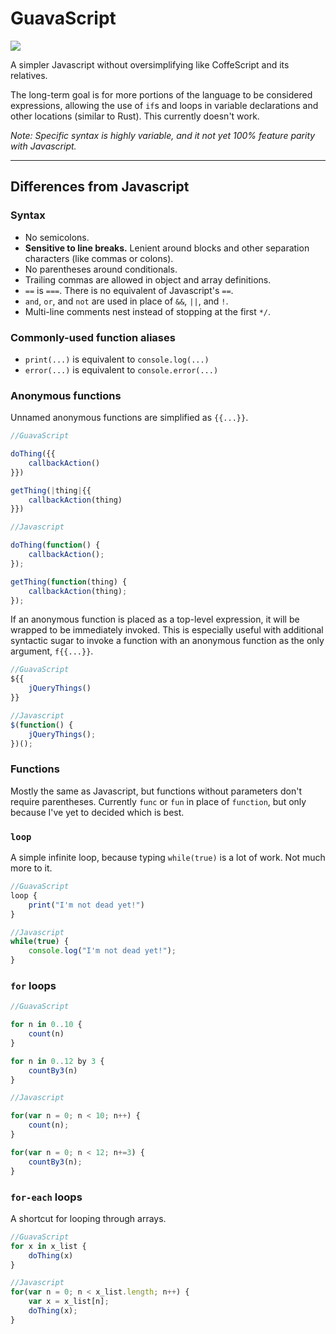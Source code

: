 # GuavaScript

![](http://i.imgur.com/gdOy8ad.png)

A simpler Javascript without oversimplifying like CoffeScript and its relatives.

The long-term goal is for more portions of the language to be considered expressions, allowing the use of `if`s and loops in variable declarations and other locations (similar to Rust). This currently doesn't work.

*Note: Specific syntax is highly variable, and it not yet 100% feature parity with Javascript.*

---

## Differences from Javascript

### Syntax

* No semicolons.
* **Sensitive to line breaks.** Lenient around blocks and other separation characters (like commas or colons).
* No parentheses around conditionals.
* Trailing commas are allowed in object and array definitions.
* `==` is `===`. There is no equivalent of Javascript's `==`.
* `and`, `or`, and `not` are used in place of `&&`, `||`, and `!`.
* Multi-line comments nest instead of stopping at the first `*/`.

### Commonly-used function aliases

* `print(...)` is equivalent to `console.log(...)`
* `error(...)` is equivalent to `console.error(...)`

### Anonymous functions

Unnamed anonymous functions are simplified as `{{...}}`.

```javascript
//GuavaScript

doThing({{
    callbackAction()
}})

getThing(|thing|{{
    callbackAction(thing)
}})
```

```javascript
//Javascript

doThing(function() {
    callbackAction();
});

getThing(function(thing) {
    callbackAction(thing);
});
```

If an anonymous function is placed as a top-level expression, it will be wrapped to be immediately invoked.
This is especially useful with additional syntactic sugar to invoke a function with an anonymous function as the only argument, `f{{...}}`.

```javascript
//GuavaScript
${{
    jQueryThings()
}}
```

```javascript
//Javascript
$(function() {
    jQueryThings();
})();
```

### Functions

Mostly the same as Javascript, but functions without parameters don't require parentheses.
Currently `func` or `fun` in place of `function`, but only because I've yet to decided which is best.

### `loop`

A simple infinite loop, because typing `while(true)` is a lot of work. Not much more to it.

```javascript
//GuavaScript
loop {
    print("I'm not dead yet!")
}
```

```javascript
//Javascript
while(true) {
    console.log("I'm not dead yet!");
}
```

### `for` loops

```javascript
//GuavaScript

for n in 0..10 {
    count(n)
}

for n in 0..12 by 3 {
    countBy3(n)
}
```

```javascript
//Javascript

for(var n = 0; n < 10; n++) {
    count(n);
}

for(var n = 0; n < 12; n+=3) {
    countBy3(n);
}
```

### `for-each` loops

A shortcut for looping through arrays.

```javascript
//GuavaScript
for x in x_list {
    doThing(x)
}
```

```javascript
//Javascript
for(var n = 0; n < x_list.length; n++) {
    var x = x_list[n];
    doThing(x);
}
```
